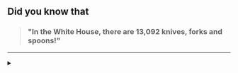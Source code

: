 ## Did you know that

<h3>
  <blockquote>
<!--START_SECTION:debris-->                                                                                                                                                                                                                                                                        
"In the White House, there are 13,092 knives, forks and spoons!"
<!--END_SECTION:debris-->
  </blockquote>
</h3>

-----

<details>
  <summary></summary>

<img src="https://github-readme-stats.vercel.app/api?show_icons=true&hide=issues&username=ekickx"> <img src="https://github-readme-stats.vercel.app/api/top-langs/?layout=compact&username=ekickx">

</details>
